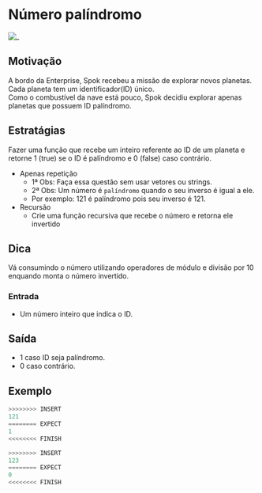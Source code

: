 # Número palíndromo

![_](cover.jpg)

## Motivação

A bordo da Enterprise, Spok recebeu a missão de explorar novos planetas.  
Cada planeta tem um identificador(ID) único.  
Como o combustível da nave está pouco, Spok decidiu explorar apenas planetas que possuem ID palíndromo.  

## Estratágias

Fazer uma função que recebe um inteiro referente ao ID de um planeta e retorne 1 (true)  se o ID é palíndromo e 0 (false) caso contrário.

- Apenas repetição
  - 1ª Obs: Faça essa questão sem usar vetores ou strings.  
  - 2ª Obs: Um número é `palíndromo` quando o seu inverso é igual a ele.
  - Por exemplo: 121 é palíndromo pois seu inverso é 121.
- Recursão
  - Crie uma função recursiva que recebe o número e retorna ele invertido

## Dica

Vá consumindo o número utilizando operadores de módulo e divisão por 10 enquando monta o número invertido.

### Entrada

* Um número inteiro que indica o ID.  

## Saída

* 1 caso ID seja palíndromo.
* 0 caso contrário.  

## Exemplo

``` py
>>>>>>>> INSERT
121
======== EXPECT  
1
<<<<<<<< FINISH
```

```py
>>>>>>>> INSERT
123
======== EXPECT
0
<<<<<<<< FINISH
```
